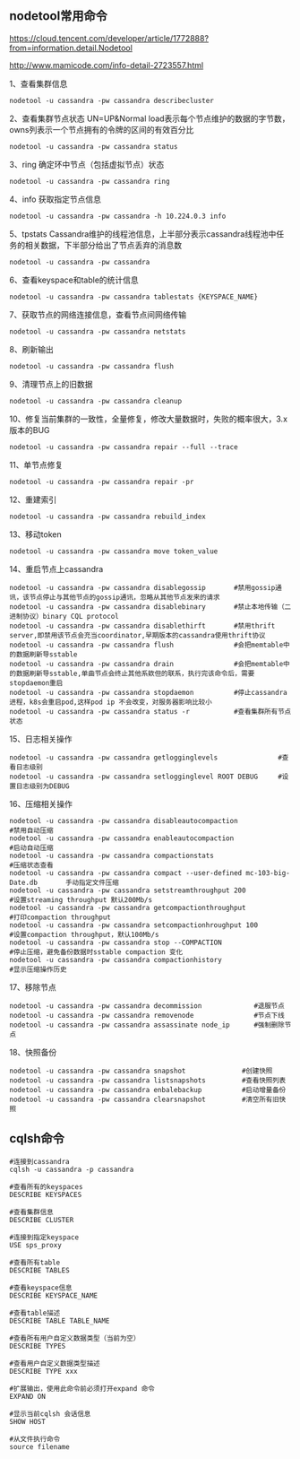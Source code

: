 nodetool常用命令
---

https://cloud.tencent.com/developer/article/1772888?from=information.detail.Nodetool

http://www.mamicode.com/info-detail-2723557.html

1、查看集群信息
```
nodetool -u cassandra -pw cassandra describecluster
```

2、查看集群节点状态
UN=UP&Normal  load表示每个节点维护的数据的字节数，owns列表示一个节点拥有的令牌的区间的有效百分比
```
nodetool -u cassandra -pw cassandra status
```

3、ring 确定环中节点（包括虚拟节点）状态
```
nodetool -u cassandra -pw cassandra ring
```

4、info 获取指定节点信息
```
nodetool -u cassandra -pw cassandra -h 10.224.0.3 info
```

5、tpstats Cassandra维护的线程池信息，上半部分表示cassandra线程池中任务的相关数据，下半部分给出了节点丢弃的消息数
```
nodetool -u cassandra -pw cassandra
```

6、查看keyspace和table的统计信息
```
nodetool -u cassandra -pw cassandra tablestats {KEYSPACE_NAME}
```

7、获取节点的网络连接信息，查看节点间网络传输
```
nodetool -u cassandra -pw cassandra netstats
```

8、刷新输出
```
nodetool -u cassandra -pw cassandra flush
```

9、清理节点上的旧数据
```
nodetool -u cassandra -pw cassandra cleanup
```

10、修复当前集群的一致性，全量修复，修改大量数据时，失败的概率很大，3.x版本的BUG
```
nodetool -u cassandra -pw cassandra repair --full --trace
```

11、单节点修复
```
nodetool -u cassandra -pw cassandra repair -pr
```

12、重建索引
```
nodetool -u cassandra -pw cassandra rebuild_index
```

13、移动token
```
nodetool -u cassandra -pw cassandra move token_value
```

14、重启节点上cassandra
```
nodetool -u cassandra -pw cassandra disablegossip       #禁用gossip通讯，该节点停止与其他节点的gossip通讯，忽略从其他节点发来的请求
nodetool -u cassandra -pw cassandra disablebinary       #禁止本地传输（二进制协议）binary CQL protocol
nodetool -u cassandra -pw cassandra disablethirft       #禁用thrift server,即禁用该节点会充当coordinator,早期版本的cassandra使用thrift协议
nodetool -u cassandra -pw cassandra flush               #会把memtable中的数据刷新导sstable
nodetool -u cassandra -pw cassandra drain               #会把memtable中的数据刷新导sstable,单曲节点会终止其他系欸但的联系，执行完该命令后，需要stopdaemon重启
nodetool -u cassandra -pw cassandra stopdaemon          #停止cassandra进程，k8s会重启pod,这样pod ip 不会改变，对服务器影响比较小
nodetool -u cassandra -pw cassandra status -r           #查看集群所有节点状态
```

15、日志相关操作
```
nodetool -u cassandra -pw cassandra getlogginglevels               #查看日志级别
nodetool -u cassandra -pw cassandra setlogginglevel ROOT DEBUG     #设置日志级别为DEBUG
```

16、压缩相关操作
```
nodetool -u cassandra -pw cassandra disableautocompaction             #禁用自动压缩
nodetool -u cassandra -pw cassandra enableautocompaction              #启动自动压缩
nodetool -u cassandra -pw cassandra compactionstats                   #压缩状态查看
nodetool -u cassandra -pw cassandra compact --user-defined mc-103-big-Date.db       手动指定文件压缩
nodetool -u cassandra -pw cassandra setstreamthroughput 200           #设置streaming throughput 默认200Mb/s
nodetool -u cassandra -pw cassandra getcompactionthroughput           #打印compaction throughput
nodetool -u cassandra -pw cassandra setcompactionhroughput 100        #设置compaction throughput，默认100Mb/s
nodetool -u cassandra -pw cassandra stop --COMPACTION                 #停止压缩，避免备份数据时sstable compaction 变化
nodetool -u cassandra -pw cassandra compactionhistory                 #显示压缩操作历史
```

17、移除节点
```
nodetool -u cassandra -pw cassandra decommission             #退服节点
nodetool -u cassandra -pw cassandra removenode               #节点下线
nodetool -u cassandra -pw cassandra assassinate node_ip      #强制删除节点
```
18、快照备份
```
nodetool -u cassandra -pw cassandra snapshot              #创建快照
nodetool -u cassandra -pw cassandra listsnapshots         #查看快照列表
nodetool -u cassandra -pw cassandra enbalebackup          #启动增量备份
nodetool -u cassandra -pw cassandra clearsnapshot         #清空所有旧快照
```


cqlsh命令
---

```
#连接到cassandra
cqlsh -u cassandra -p cassandra

#查看所有的keyspaces
DESCRIBE KEYSPACES

#查看集群信息
DESCRIBE CLUSTER

#连接到指定keyspace
USE sps_proxy

#查看所有table
DESCRIBE TABLES

#查看keyspace信息
DESCRIBE KEYSPACE_NAME

#查看table描述
DESCRIBE TABLE TABLE_NAME

#查看所有用户自定义数据类型（当前为空）
DESCRIBE TYPES

#查看用户自定义数据类型描述
DESCRIBE TYPE xxx

#扩展输出，使用此命令前必须打开expand 命令
EXPAND ON

#显示当前cqlsh 会话信息
SHOW HOST

#从文件执行命令
source filename

```
